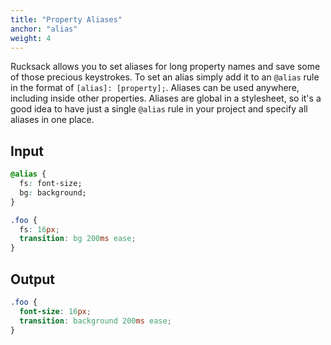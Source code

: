 ```yaml
---
title: "Property Aliases"
anchor: "alias"
weight: 4
---
```

Rucksack allows you to set aliases for long property names and save some of those precious keystrokes. To set an alias simply add it to an `@alias` rule in the format of `[alias]: [property];`. Aliases can be used anywhere, including inside other properties. Aliases are global in a stylesheet, so it's a good idea to have just a single `@alias` rule in your project and specify all aliases in one place.

## Input
```css
@alias {
  fs: font-size;
  bg: background;
}

.foo {
  fs: 16px;
  transition: bg 200ms ease;
}
```

## Output
```css
.foo {
  font-size: 16px;
  transition: background 200ms ease;
}
```
